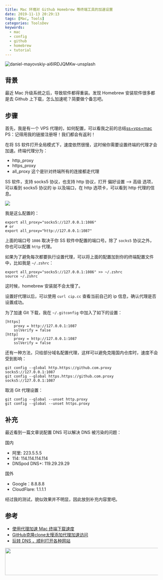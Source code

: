 ```yaml
---
title: Mac 环境对 Github Homebrew 等终端工具的加速设置
date: 2019-11-13 20:29:13
tags: [Mac, Tools]
categories: ToolsDev
keywords:
  - mac
  - config
  - github
  - homebrew
  - tutorial
---
```


![daniel-mayovskiy-ai6IRDJQMKw-unsplash](https://gitee.com/michael_xiang/images/raw/master/uPic/daniel-mayovskiy-ai6IRDJQMKw-unsplash.jpg)

## 背景

最近 Mac 升级系统之后，导致软件都得重装。发现 Homebrew 安装软件很多都是去 Github 上下载，怎么加速呢？简要做个备忘吧。

<!-- more -->

## 步骤

首先，我是有一个 VPS 代理的，如何配置，可以看我之前的总结[ss+vps+mac](https://michael728.github.io/2019/04/27/tools-ss-vps/) PS：记得用我的链接注册呀！我们都会有返利！

在将 SS 软件打开全局模式下，速度依然很慢，这时候你需要设置终端的代理才会加速。终端代理分为：
- http_proxy
- https_proxy
- all_proxy 这个是针对终端所有的连接都走代理

SS 软件，支持 socks5 协议，也支持 http 协议，打开 偏好设置 --> 高级 选项，可以看到 socks5 协议的 ip 以及端口，在 http 选项卡，可以看到 http 代理的信息。

![](https://gitee.com/michael_xiang/images/raw/master/Jietu20191114-230908.jpg)

我是这么配置的：
```
export all_proxy="socks5://127.0.0.1:1086"
# or
export all_proxy="http://127.0.0.1:1087"
```

上面的端口号 `1086` 取决于你 SS 软件中配置的端口号。除了 `socks5` 协议之外，你也可以配置 `http` 代理。

如果为了避免每次都要执行设置代理，可以将上面的配置加到你的终端配置文件中，比如我是 `~/.zshrc`：

```
export all_proxy="socks5://127.0.0.1:1086" >> ~/.zshrc
source ~/.zshrc
```

这时候，homebrew 安装就不会太慢了。

设置好代理以后，可以使用 `curl cip.cc` 查看当前自己的 ip 信息，确认代理是否设置成功。

为了加速 Git 下载，我在 `~/.gitconfig` 中加入了如下的设置：

```
[https]
    proxy = http://127.0.0.1:1087
    sslVerify = false
[http]
    proxy = http://127.0.0.1:1087
    sslVerify = false
```

还有一种方法，只给部分域名配置代理，这样可以避免克隆国内仓库时，速度不会受到影响：

```
git config --global http.https://github.com.proxy socks5://127.0.0.1:1087
git config --global https.https://github.com.proxy socks5://127.0.0.1:1087
```

取消 Git 代理设置：

```
git config --global --unset http.proxy
git config --global --unset https.proxy
```

## 补充

最近看到一篇文章说配置 DNS 可以解决 DNS 被污染的问题：

国内
- 阿里: 223.5.5.5
- 114: 114.114.114.114
- DNSpod DNS+: 119.29.29.29

国外
- Google：8.8.8.8
- CloudFlare: 1.1.1.1

经过我的测试，貌似效果并不明显，因此放到补充内容里吧。

## 参考

- [使用代理加速 Mac 终端下载速度](https://jdhao.github.io/2019/10/10/mac_proxy_in_terminal/)
- [GitHub克隆clone太慢添加代理加速访问](https://blog.gobyte.cn/post/1a22163b.html)
- [玩转 DNS ，顺利打开各种网站](https://mp.weixin.qq.com/s?__biz=MzI5MDM4NTYwOA==&mid=2247490173&idx=1&sn=9519518ab8e5d7ee3f7cd71cff370783&chksm=ec21e1dadb5668cc94bf2512460272d79484a8b6756bff904ee4461bbe8bfcb85d903146125d&mpshare=1&scene=1&srcid=&sharer_sharetime=1584440373309&sharer_shareid=ae8eb1508a08c1b134df82bb484ea38d#rd)

<a href="https://www.vultr.com/?ref=7488919"><img src="https://www.vultr.com/media/banners/banner_728x90.png" width="728" height="90"></a>
